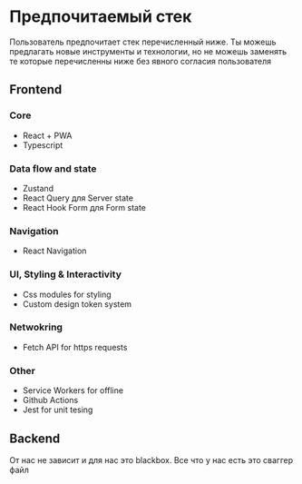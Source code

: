 # Предпочитаемый стек

Пользователь предпочитает стек перечисленный ниже.
Ты можешь предлагать новые инструменты и технологии, но не можешь заменять те которые перечисленны ниже без явного согласия пользователя

## Frontend

### Core

- React + PWA 
- Typescript

### Data flow and state

- Zustand
- React Query для Server state
- React Hook Form для Form state

### Navigation

- React Navigation

### UI, Styling & Interactivity

- Css modules for styling
- Custom design token system

### Netwokring

- Fetch API for https requests

### Other

- Service Workers for offline
- Github Actions
- Jest for unit tesing

## Backend

От нас не зависит и для нас это blackbox. Все что у нас есть это сваггер файл